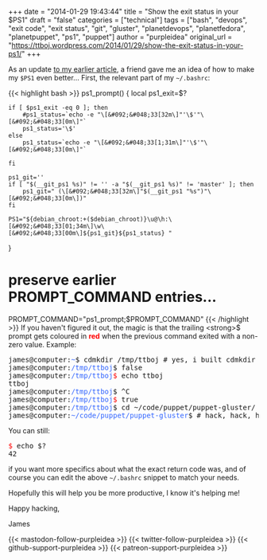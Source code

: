 +++
date = "2014-01-29 19:43:44"
title = "Show the exit status in your $PS1"
draft = "false"
categories = ["technical"]
tags = ["bash", "devops", "exit code", "exit status", "git", "gluster", "planetdevops", "planetfedora", "planetpuppet", "ps1", "puppet"]
author = "purpleidea"
original_url = "https://ttboj.wordpress.com/2014/01/29/show-the-exit-status-in-your-ps1/"
+++

As an update <a href="/blog/2013/10/10/show-current-git-branch-in-ps1-when-branch-is-not-master/">to my earlier article</a>, a friend gave me an idea of how to make my <code>$PS1</code> even better... First, the relevant part of my <code>~/.bashrc</code>:

{{< highlight bash >}}
ps1_prompt() {
	local ps1_exit=$?

	if [ $ps1_exit -eq 0 ]; then
		#ps1_status=`echo -e "\[&#092;&#048;33[32m\]"'\$'"\[&#092;&#048;33[0m\]"`
		ps1_status='\$'
	else
		ps1_status=`echo -e "\[&#092;&#048;33[1;31m\]"'\$'"\[&#092;&#048;33[0m\]"`

	fi

	ps1_git=''
	if [ "$(__git_ps1 %s)" != '' -a "$(__git_ps1 %s)" != 'master' ]; then
		ps1_git=" (\[&#092;&#048;33[32m\]"$(__git_ps1 "%s")"\[&#092;&#048;33[0m\])"
	fi

	PS1="${debian_chroot:+($debian_chroot)}\u@\h:\[&#092;&#048;33[01;34m\]\w\[&#092;&#048;33[00m\]${ps1_git}${ps1_status} "
}

# preserve earlier PROMPT_COMMAND entries...
PROMPT_COMMAND="ps1_prompt;$PROMPT_COMMAND"
{{< /highlight >}}
If you haven't figured it out, the magic is that the trailing <strong>$</strong> prompt gets coloured in <strong><span style="color:#ff0000;">red</span></strong> when the previous command exited with a non-zero value. Example:
<pre>
james@computer:<span style="color:#3366ff;">~</span>$ cdmkdir /tmp/ttboj # yes, i built cdmkdir
james@computer:<span style="color:#3366ff;">/tmp/ttboj</span>$ false
james@computer:<span style="color:#3366ff;">/tmp/ttboj</span><span style="color:#ff0000;">$</span> echo ttboj
ttboj
james@computer:<span style="color:#3366ff;">/tmp/ttboj</span>$ ^C
james@computer:<span style="color:#3366ff;">/tmp/ttboj</span><span style="color:#ff0000;">$</span> true
james@computer:<span style="color:#3366ff;">/tmp/ttboj</span>$ cd ~/code/puppet/puppet-gluster/
james@computer:<span style="color:#3366ff;">~/code/puppet/puppet-gluster</span>$ # hack, hack, hack...
</pre>
You can still:
<pre>
<span style="color:#ff0000;">$</span> echo $?
42
</pre>
if you want more specifics about what the exact return code was, and of course you can edit the above <code>~/.bashrc</code> snippet to match your needs.

Hopefully this will help you be more productive, I know it's helping me!

Happy hacking,

James

{{< mastodon-follow-purpleidea >}}
{{< twitter-follow-purpleidea >}}
{{< github-support-purpleidea >}}
{{< patreon-support-purpleidea >}}
